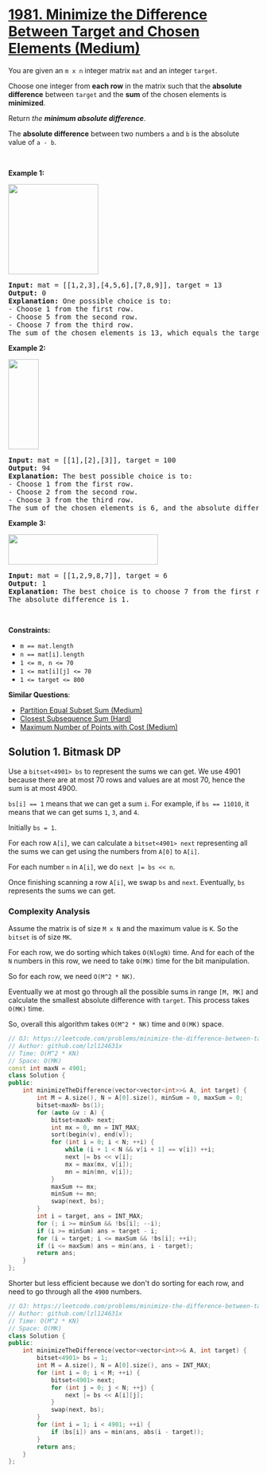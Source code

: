 # [1981. Minimize the Difference Between Target and Chosen Elements (Medium)](https://leetcode.com/problems/minimize-the-difference-between-target-and-chosen-elements/)

<p>You are given an <code>m x n</code> integer matrix <code>mat</code> and an integer <code>target</code>.</p>

<p>Choose one integer from <strong>each row</strong> in the matrix such that the <strong>absolute difference</strong> between <code>target</code> and the <strong>sum</strong> of the chosen elements is <strong>minimized</strong>.</p>

<p>Return <em>the <strong>minimum absolute difference</strong></em>.</p>

<p>The <strong>absolute difference</strong> between two numbers <code>a</code> and <code>b</code> is the absolute value of <code>a - b</code>.</p>

<p>&nbsp;</p>
<p><strong>Example 1:</strong></p>
<img alt="" src="https://assets.leetcode.com/uploads/2021/08/03/matrix1.png" style="width: 181px; height: 181px;">
<pre><strong>Input:</strong> mat = [[1,2,3],[4,5,6],[7,8,9]], target = 13
<strong>Output:</strong> 0
<strong>Explanation:</strong> One possible choice is to:
- Choose 1 from the first row.
- Choose 5 from the second row.
- Choose 7 from the third row.
The sum of the chosen elements is 13, which equals the target, so the absolute difference is 0.
</pre>

<p><strong>Example 2:</strong></p>
<img alt="" src="https://assets.leetcode.com/uploads/2021/08/03/matrix1-1.png" style="width: 61px; height: 181px;">
<pre><strong>Input:</strong> mat = [[1],[2],[3]], target = 100
<strong>Output:</strong> 94
<strong>Explanation:</strong> The best possible choice is to:
- Choose 1 from the first row.
- Choose 2 from the second row.
- Choose 3 from the third row.
The sum of the chosen elements is 6, and the absolute difference is 94.
</pre>

<p><strong>Example 3:</strong></p>
<img alt="" src="https://assets.leetcode.com/uploads/2021/08/03/matrix1-3.png" style="width: 301px; height: 61px;">
<pre><strong>Input:</strong> mat = [[1,2,9,8,7]], target = 6
<strong>Output:</strong> 1
<strong>Explanation:</strong> The best choice is to choose 7 from the first row.
The absolute difference is 1.
</pre>

<p>&nbsp;</p>
<p><strong>Constraints:</strong></p>

<ul>
	<li><code>m == mat.length</code></li>
	<li><code>n == mat[i].length</code></li>
	<li><code>1 &lt;= m, n &lt;= 70</code></li>
	<li><code>1 &lt;= mat[i][j] &lt;= 70</code></li>
	<li><code>1 &lt;= target &lt;= 800</code></li>
</ul>


**Similar Questions**:
* [Partition Equal Subset Sum (Medium)](https://leetcode.com/problems/partition-equal-subset-sum/)
* [Closest Subsequence Sum (Hard)](https://leetcode.com/problems/closest-subsequence-sum/)
* [Maximum Number of Points with Cost (Medium)](https://leetcode.com/problems/maximum-number-of-points-with-cost/)

## Solution 1. Bitmask DP

Use a `bitset<4901> bs` to represent the sums we can get. We use 4901 because there are at most 70 rows and values are at most 70, hence the sum is at most 4900.

`bs[i] == 1` means that we can get a sum `i`. For example, if `bs == 11010`, it means that we can get sums `1`, `3`, and `4`.

Initially `bs = 1`.

For each row `A[i]`, we can calculate a `bitset<4901> next` representing all the sums we can get using the numbers from `A[0]` to `A[i]`.

For each number `n` in `A[i]`, we do `next |= bs << n`.

Once finishing scanning a row `A[i]`, we swap `bs` and `next`. Eventually, `bs` represents the sums we can get.

### Complexity Analysis

Assume the matrix is of size `M x N` and the maximum value is `K`. So the `bitset` is of size `MK`.

For each row, we do sorting which takes `O(NlogN)` time. And for each of the `N` numbers in this row, we need to take `O(MK)` time for the bit manipulation.

So for each row, we need `O(M^2 * NK)`.

Eventually we at most go through all the possible sums in range `[M, MK]` and calculate the smallest absolute difference with `target`. This process takes `O(MK)` time.

So, overall this algorithm takes `O(M^2 * NK)` time and `O(MK)` space.

```cpp
// OJ: https://leetcode.com/problems/minimize-the-difference-between-target-and-chosen-elements/
// Author: github.com/lzl124631x
// Time: O(M^2 * KN)
// Space: O(MK)
const int maxN = 4901; 
class Solution {
public:
    int minimizeTheDifference(vector<vector<int>>& A, int target) {
        int M = A.size(), N = A[0].size(), minSum = 0, maxSum = 0;
        bitset<maxN> bs(1);
        for (auto &v : A) {
            bitset<maxN> next;
            int mx = 0, mn = INT_MAX;
            sort(begin(v), end(v));
            for (int i = 0; i < N; ++i) {
                while (i + 1 < N && v[i + 1] == v[i]) ++i;
                next |= bs << v[i];
                mx = max(mx, v[i]);
                mn = min(mn, v[i]);
            }
            maxSum += mx;
            minSum += mn;
            swap(next, bs);
        }
        int i = target, ans = INT_MAX;
        for (; i >= minSum && !bs[i]; --i);
        if (i >= minSum) ans = target - i;
        for (i = target; i <= maxSum && !bs[i]; ++i);
        if (i <= maxSum) ans = min(ans, i - target);
        return ans;
    }
};
```

Shorter but less efficient because we don't do sorting for each row, and need to go through all the `4900` numbers.

```cpp
// OJ: https://leetcode.com/problems/minimize-the-difference-between-target-and-chosen-elements/
// Author: github.com/lzl124631x
// Time: O(M^2 * KN)
// Space: O(MK)
class Solution {
public:
    int minimizeTheDifference(vector<vector<int>>& A, int target) {
        bitset<4901> bs = 1;
        int M = A.size(), N = A[0].size(), ans = INT_MAX;
        for (int i = 0; i < M; ++i) {
            bitset<4901> next;
            for (int j = 0; j < N; ++j) {
                next |= bs << A[i][j];
            }
            swap(next, bs);
        }
        for (int i = 1; i < 4901; ++i) {
            if (bs[i]) ans = min(ans, abs(i - target));
        }
        return ans;
    }
};
```
